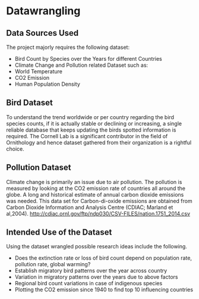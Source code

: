 # Datawrangling

## Data Sources Used 
The project majorly requires the following dataset:
-	Bird Count by Species over the Years for different Countries
-	Climate Change and Pollution related Dataset such as:
-	World Temperature
- CO2 Emission
-	Human Population Density 

## Bird Dataset 
To understand the trend worldwide or per country regarding the bird species counts, if it is actually stable or declining or increasing, a single reliable database that keeps updating the birds spotted information is required. The Cornell Lab is a significant contributor in the field of Ornithology and hence dataset gathered from their organization is a rightful choice.

## Pollution Dataset 
Climate change is primarily an issue due to air pollution. The pollution is measured by looking at the CO2 emission rate of countries all around the globe. A long and historical estimate of annual carbon dioxide emissions was needed. This data set for Carbon-di-oxide emissions are obtained from Carbon Dioxide Information and Analysis Centre (CDIAC; Marland et al,2004).
http://cdiac.ornl.gov/ftp/ndp030/CSV-FILES/nation.1751_2014.csv

## Intended Use of the Dataset
Using the dataset wrangled possible research ideas include the following.
- Does the extinction rate or loss of bird count depend on population rate, pollution rate, global warming?
- Establish migratory bird patterns over the year across country
- Variation in migratory patterns over the years due to above factors
- Regional bird count variations in case of indigenous species
- Plotting the CO2 emission since 1940 to find top 10 influencing countries 
